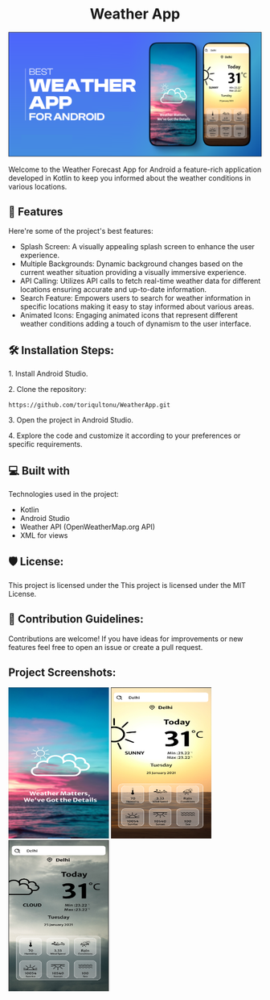 <h1 align="center" id="title">Weather App</h1>

<p align="center"><img src="https://raw.githubusercontent.com/toriqultonu/WeatherApp/master/project_ss/weatherbanner2.png" alt="project-image"></p>

<p id="description">Welcome to the Weather Forecast App for Android a feature-rich application developed in Kotlin to keep you informed about the weather conditions in various locations.</p>



  
  
<h2>🧐 Features</h2>

Here're some of the project's best features:

*   Splash Screen: A visually appealing splash screen to enhance the user experience.
*   Multiple Backgrounds: Dynamic background changes based on the current weather situation providing a visually immersive experience.
*   API Calling: Utilizes API calls to fetch real-time weather data for different locations ensuring accurate and up-to-date information.
*   Search Feature: Empowers users to search for weather information in specific locations making it easy to stay informed about various areas.
*   Animated Icons: Engaging animated icons that represent different weather conditions adding a touch of dynamism to the user interface.

<h2>🛠️ Installation Steps:</h2>

<p>1. Install Android Studio.</p>

<p>2. Clone the repository:</p>

```
https://github.com/toriqultonu/WeatherApp.git
```

<p>3. Open the project in Android Studio.</p>

<p>4. Explore the code and customize it according to your preferences or specific requirements.</p>



  
  
<h2>💻 Built with</h2>

Technologies used in the project:

*   Kotlin
*   Android Studio
*   Weather API (OpenWeatherMap.org API)
*   XML for views

<h2>🛡️ License:</h2>

This project is licensed under the This project is licensed under the MIT License.

<h2>🍰 Contribution Guidelines:</h2>

Contributions are welcome! If you have ideas for improvements or new features feel free to open an issue or create a pull request.


<h2>Project Screenshots:</h2>

<img src="https://raw.githubusercontent.com/toriqultonu/WeatherApp/master/project_ss/first.PNG" alt="project-screenshot" width="200" height="300/">

<img src="https://raw.githubusercontent.com/toriqultonu/WeatherApp/master/project_ss/second.PNG" alt="project-screenshot" width="200" height="300/">

<img src="https://raw.githubusercontent.com/toriqultonu/WeatherApp/master/project_ss/third.PNG" alt="project-screenshot" width="200" height="300/">
